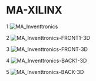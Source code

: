 # MA-XILINX

1
![MA_Inventtronics](https://github.com/moafkaljabi/MA-XILINX-FPGA-10-LAYER/assets/62897604/ac29b071-0cf0-48fc-be3d-1a30eac1e2a5)

2
![MA_Inventtronics-FRONT1-3D](https://github.com/moafkaljabi/MA-XILINX-FPGA-10-LAYER/assets/62897604/4ae83cd2-9766-49ba-828a-db992af49acd)

3 
![MA_Inventtronics-FRONT-3D](https://github.com/moafkaljabi/MA-XILINX-FPGA-10-LAYER/assets/62897604/9a9ecd2d-ec96-426f-a1fd-5f4cf6916890)

4 
![MA_Inventtronics-BACK1-3D](https://github.com/moafkaljabi/MA-XILINX-FPGA-10-LAYER/assets/62897604/d4967479-e349-48b8-93cb-5862eaf3c461)

5
![MA_Inventtronics-BACK-3D](https://github.com/moafkaljabi/MA-XILINX-FPGA-10-LAYER/assets/62897604/ac9d11b1-d931-4609-bf1d-6c428fb5fa2f)
